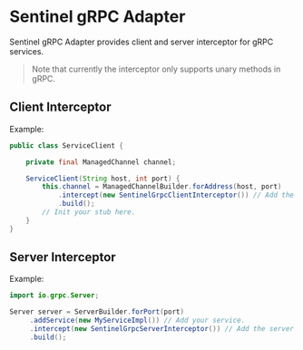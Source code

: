 # Sentinel gRPC Adapter

Sentinel gRPC Adapter provides client and server interceptor for gRPC services.

> Note that currently the interceptor only supports unary methods in gRPC.

## Client Interceptor

Example:

```java
public class ServiceClient {

    private final ManagedChannel channel;

    ServiceClient(String host, int port) {
        this.channel = ManagedChannelBuilder.forAddress(host, port)
            .intercept(new SentinelGrpcClientInterceptor()) // Add the client interceptor.
            .build();
        // Init your stub here.
    }
}
```

## Server Interceptor

Example:

```java
import io.grpc.Server;

Server server = ServerBuilder.forPort(port)
     .addService(new MyServiceImpl()) // Add your service.
     .intercept(new SentinelGrpcServerInterceptor()) // Add the server interceptor.
     .build();
```
